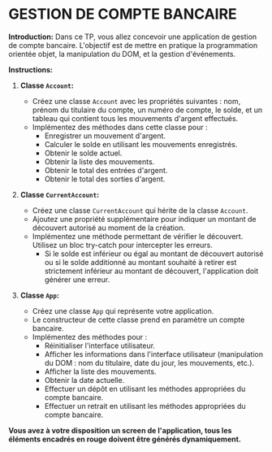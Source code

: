 # GESTION DE COMPTE BANCAIRE

**Introduction:**
Dans ce TP, vous allez concevoir une application de gestion de compte bancaire. L'objectif est de mettre en pratique la programmation orientée objet, la manipulation du DOM, et la gestion d'événements.

**Instructions:**

1. **Classe `Account`:**
    - Créez une classe `Account` avec les propriétés suivantes : nom, prénom du titulaire du compte, un numéro de compte, le solde, et un tableau qui contient tous les mouvements d'argent effectués.
    - Implémentez des méthodes dans cette classe pour :
        - Enregistrer un mouvement d'argent.
        - Calculer le solde en utilisant les mouvements enregistrés.
        - Obtenir le solde actuel.
        - Obtenir la liste des mouvements.
        - Obtenir le total des entrées d'argent.
        - Obtenir le total des sorties d'argent.

2. **Classe `CurrentAccount`:**
    - Créez une classe `CurrentAccount` qui hérite de la classe `Account`.
    - Ajoutez une propriété supplémentaire pour indiquer un montant de découvert autorisé au moment de la création.
    - Implémentez une méthode permettant de vérifier le découvert. Utilisez un bloc try-catch pour intercepter les erreurs.
        - Si le solde est inférieur ou égal au montant de découvert autorisé ou si le solde additionné au montant souhaité à retirer est strictement inférieur au montant de découvert, l'application doit générer une erreur.

3. **Classe `App`:**
    - Créez une classe `App` qui représente votre application.
    - Le constructeur de cette classe prend en paramètre un compte bancaire.
    - Implémentez des méthodes pour :
        - Réinitialiser l'interface utilisateur.
        - Afficher les informations dans l'interface utilisateur (manipulation du DOM : nom du titulaire, date du jour, les mouvements, etc.).
        - Afficher la liste des mouvements.
        - Obtenir la date actuelle.
        - Effectuer un dépôt en utilisant les méthodes appropriées du compte bancaire.
        - Effectuer un retrait en utilisant les méthodes appropriées du compte bancaire.

**Vous avez à votre disposition un screen de l'application, tous les éléments encadrés en rouge doivent être générés dynamiquement.**
